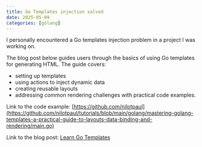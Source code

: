 ```yaml
---
title: Go Templates injection solved
date: 2025-05-09
categories: [golang]
---
```


I personally encountered a Go templates injection problem in a project I was working on.

The blog post below guides users through the basics of using Go templates for generating HTML. The guide covers:

- setting up templates
- using actions to inject dynamic data
- creating reusable layouts
- addressing common rendering challenges with practical code examples.

Link to the code example: [https://github.com/nilotpaul](https://github.com/nilotpaul/tutorials/blob/main/golang/mastering-golang-templates-a-practical-guide-to-layouts-data-binding-and-rendering/main.go)

Link to the blog post: [Learn Go Templates](https://blog.logrocket.com/learn-go-templates-a-practical-guide-to-layouts-data-binding-and-rendering/)
